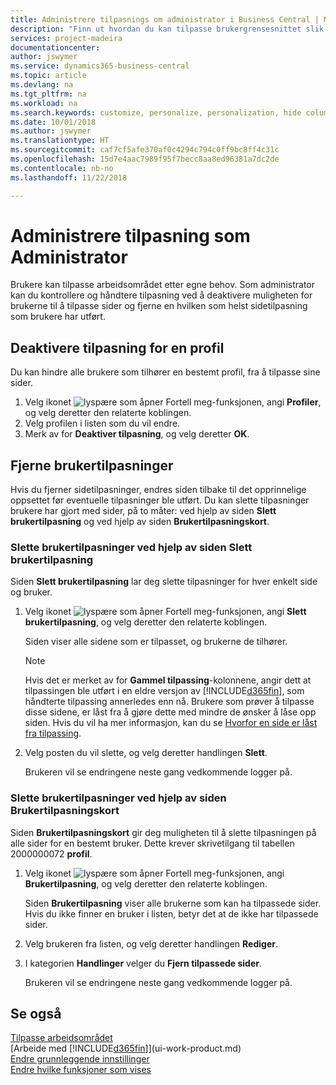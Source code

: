 ```yaml
---
title: Administrere tilpasnings om administrator i Business Central | Microsoft-dokumentasjon
description: "Finn ut hvordan du kan tilpasse brukergrensesnittet slik at det passer til din arbeidsmåte."
services: project-madeira
documentationcenter: 
author: jswymer
ms.service: dynamics365-business-central
ms.topic: article
ms.devlang: na
ms.tgt_pltfrm: na
ms.workload: na
ms.search.keywords: customize, personalize, personalization, hide columns, remove fields, move fields
ms.date: 10/01/2018
ms.author: jswymer
ms.translationtype: HT
ms.sourcegitcommit: caf7cf5afe370af0c4294c794c0ff9bc8ff4c31c
ms.openlocfilehash: 15d7e4aac7989f95f7becc8aa8ed96381a7dc2de
ms.contentlocale: nb-no
ms.lasthandoff: 11/22/2018

---
```

# <a name="managing-personalization-as-an-administrator"></a>Administrere tilpasning som Administrator
<!--NAV in the Web client--> Brukere kan tilpasse arbeidsområdet etter egne behov. Som administrator kan du kontrollere og håndtere tilpasning ved å deaktivere muligheten for brukerne til å tilpasse sider og fjerne en hvilken som helst sidetilpasning som brukere har utført.

## <a name="disable-personalization-for-a-profile"></a>Deaktivere tilpasning for en profil
Du kan hindre alle brukere som tilhører en bestemt profil, fra å tilpasse sine sider.
1.  Velg ikonet ![lyspære som åpner Fortell meg-funksjonen](media/ui-search/search_small.png "Fortell hva du vil gjøre"), angi **Profiler**, og velg deretter den relaterte koblingen.
2.  Velg profilen i listen som du vil endre.
3. Merk av for **Deaktiver tilpasning**, og velg deretter **OK**.

## <a name="clear-user-personalizations"></a>Fjerne brukertilpasninger

Hvis du fjerner sidetilpasninger, endres siden tilbake til det opprinnelige oppsettet før eventuelle tilpasninger ble utført. Du kan slette tilpasninger brukere har gjort med sider, på to måter: ved hjelp av siden **Slett brukertilpasning** og ved hjelp av siden **Brukertilpasningskort**.

### <a name="clear-user-personalizations-by-using-the-delete-user-personalization-page"></a>Slette brukertilpasninger ved hjelp av siden Slett brukertilpasning

Siden **Slett brukertilpasning** lar deg slette tilpasninger for hver enkelt side og bruker.

1.  Velg ikonet ![lyspære som åpner Fortell meg-funksjonen](media/ui-search/search_small.png "Fortell hva du vil gjøre"), angi **Slett brukertilpasning**, og velg deretter den relaterte koblingen.

    Siden viser alle sidene som er tilpasset, og brukerne de tilhører.

    >[!NOTE]
    > Hvis det er merket av for **Gammel tilpassing**-kolonnene, angir dett at tilpassingen ble utført i en eldre versjon av [!INCLUDE[d365fin](includes/d365fin_md.md)], som håndterte tilpassing annerledes enn nå. Brukere som prøver å tilpasse disse sidene, er låst fra å gjøre dette med mindre de ønsker å låse opp siden. Hvis du vil ha mer informasjon, kan du se [Hvorfor en side er låst fra tilpassing](ui-personalization-locked.md).

2. Velg posten du vil slette, og velg deretter handlingen **Slett**.

    Brukeren vil se endringene neste gang vedkommende logger på.

### <a name="clear-user-personalizations-by-using-the-user-personalization-card-page"></a>Slette brukertilpasninger ved hjelp av siden Brukertilpasningskort

Siden **Brukertilpasningskort** gir deg muligheten til å slette tilpasningen på alle sider for en bestemt bruker. Dette krever skrivetilgang til tabellen 2000000072 **profil**.

1.  Velg ikonet ![lyspære som åpner Fortell meg-funksjonen](media/ui-search/search_small.png "Fortell hva du vil gjøre"), angi **Brukertilpasning**, og velg deretter den relaterte koblingen.

    Siden **Brukertilpasning** viser alle brukerne som kan ha tilpassede sider. Hvis du ikke finner en bruker i listen, betyr det at de ikke har tilpassede sider.

2. Velg brukeren fra listen, og velg deretter handlingen **Rediger**.

3.  I kategorien **Handlinger** velger du **Fjern tilpassede sider**.

    Brukeren vil se endringene neste gang vedkommende logger på.

## <a name="see-also"></a>Se også
[Tilpasse arbeidsområdet](ui-personalization-user.md)  
[Arbeide med [!INCLUDE[d365fin](includes/d365fin_md.md)]](ui-work-product.md)  
[Endre grunnleggende innstillinger](ui-change-basic-settings.md)  
[Endre hvilke funksjoner som vises](ui-experiences.md)  

